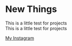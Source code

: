 <h1>New Things</h1>
<p>
  This is a little test for projects <br>
  This is a little test for projects <br>
</p>

<a href="https://www.instagram.com/mmapro12/">My Instagram<a>
